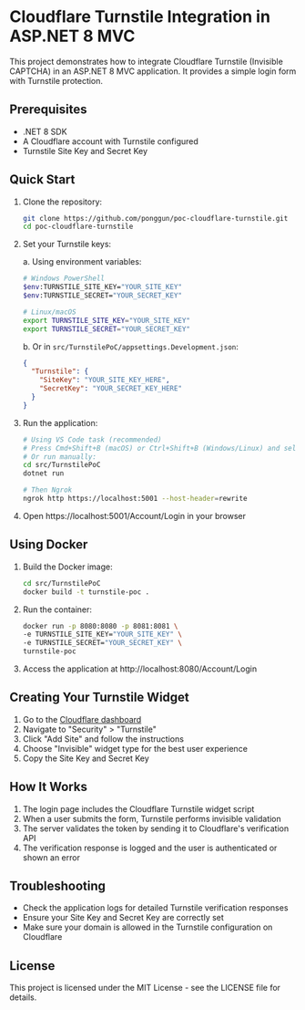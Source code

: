 # Cloudflare Turnstile Integration in ASP.NET 8 MVC

This project demonstrates how to integrate Cloudflare Turnstile (Invisible CAPTCHA) in an ASP.NET 8 MVC application. It provides a simple login form with Turnstile protection.

## Prerequisites

- .NET 8 SDK
- A Cloudflare account with Turnstile configured
- Turnstile Site Key and Secret Key

## Quick Start

1. Clone the repository:
   ```bash
   git clone https://github.com/ponggun/poc-cloudflare-turnstile.git
   cd poc-cloudflare-turnstile
   ```

2. Set your Turnstile keys:

   a. Using environment variables:
   ```bash
   # Windows PowerShell
   $env:TURNSTILE_SITE_KEY="YOUR_SITE_KEY"
   $env:TURNSTILE_SECRET="YOUR_SECRET_KEY"

   # Linux/macOS
   export TURNSTILE_SITE_KEY="YOUR_SITE_KEY"
   export TURNSTILE_SECRET="YOUR_SECRET_KEY"
   ```

   b. Or in `src/TurnstilePoC/appsettings.Development.json`:
   ```json
   {
     "Turnstile": {
       "SiteKey": "YOUR_SITE_KEY_HERE",
       "SecretKey": "YOUR_SECRET_KEY_HERE"
     }
   }
   ```

3. Run the application:
   ```bash
   # Using VS Code task (recommended)
   # Press Cmd+Shift+B (macOS) or Ctrl+Shift+B (Windows/Linux) and select "Run ASP.NET 8 MVC App"
   # Or run manually:
   cd src/TurnstilePoC
   dotnet run

   # Then Ngrok
   ngrok http https://localhost:5001 --host-header=rewrite
   ```

4. Open https://localhost:5001/Account/Login in your browser

## Using Docker

1. Build the Docker image:
   ```bash
   cd src/TurnstilePoC
   docker build -t turnstile-poc .
   ```

2. Run the container:
   ```bash
   docker run -p 8080:8080 -p 8081:8081 \
   -e TURNSTILE_SITE_KEY="YOUR_SITE_KEY" \
   -e TURNSTILE_SECRET="YOUR_SECRET_KEY" \
   turnstile-poc
   ```

3. Access the application at http://localhost:8080/Account/Login

## Creating Your Turnstile Widget

1. Go to the [Cloudflare dashboard](https://dash.cloudflare.com/)
2. Navigate to "Security" > "Turnstile"
3. Click "Add Site" and follow the instructions
4. Choose "Invisible" widget type for the best user experience
5. Copy the Site Key and Secret Key

## How It Works

1. The login page includes the Cloudflare Turnstile widget script
2. When a user submits the form, Turnstile performs invisible validation
3. The server validates the token by sending it to Cloudflare's verification API
4. The verification response is logged and the user is authenticated or shown an error

## Troubleshooting

- Check the application logs for detailed Turnstile verification responses
- Ensure your Site Key and Secret Key are correctly set
- Make sure your domain is allowed in the Turnstile configuration on Cloudflare

## License

This project is licensed under the MIT License - see the LICENSE file for details.